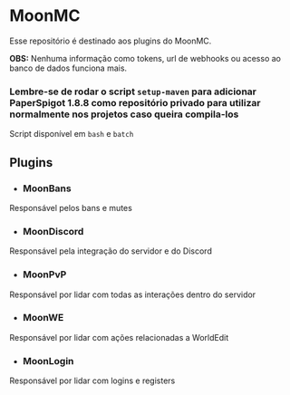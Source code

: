 # MoonMC
Esse repositório é destinado aos plugins do MoonMC.

**OBS:** Nenhuma informação como tokens, url de webhooks ou acesso ao banco de dados funciona mais.

### Lembre-se de rodar o script `setup-maven` para adicionar PaperSpigot 1.8.8 como repositório privado para utilizar normalmente nos projetos caso queira compila-los

Script disponível em `bash` e `batch`

## Plugins

- ### MoonBans

Responsável pelos bans e mutes

- ### MoonDiscord

Responsável pela integração do servidor e do Discord

- ### MoonPvP

Responsável por lidar com todas as interações dentro do servidor

- ### MoonWE

Responsável por lidar com ações relacionadas a WorldEdit

- ### MoonLogin

Responsável por lidar com logins e registers
